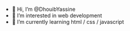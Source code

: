 - 👋 Hi, I’m @DhouibYassine
- 👀 I’m interested in web development
- 🌱 I’m currently learning html / css / javascript

<!---
DhouibYassine/DhouibYassine is a ✨ special ✨ repository because its `README.md` (this file) appears on your GitHub profile.
You can click the Preview link to take a look at your changes.
--->
